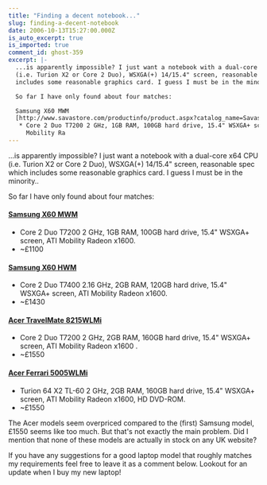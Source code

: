 ```yaml
---
title: "Finding a decent notebook..."
slug: finding-a-decent-notebook
date: 2006-10-13T15:27:00.000Z
is_auto_excerpt: true
is_imported: true
comment_id: ghost-359
excerpt: |-
  ...is apparently impossible? I just want a notebook with a dual-core x64 CPU
  (i.e. Turion X2 or Core 2 Duo), WSXGA(+) 14/15.4" screen, reasonable spec which
  includes some reasonable graphics card. I guess I must be in the minority..

  So far I have only found about four matches:

  Samsung X60 MWM
  [http://www.savastore.com/productinfo/product.aspx?catalog_name=Savastore&product_id=10291210&pid=44&rstrat=0]
   * Core 2 Duo T7200 2 GHz, 1GB RAM, 100GB hard drive, 15.4" WSXGA+ screen, ATI
     Mobility Ra
---
```


...is apparently impossible? I just want a notebook with a dual-core x64 CPU
(i.e. Turion X2 or Core 2 Duo), WSXGA(+) 14/15.4" screen, reasonable spec which
includes some reasonable graphics card. I guess I must be in the minority..

So far I have only found about four matches:

#### [Samsung X60 MWM](http://www.savastore.com/productinfo/product.aspx?catalog_name=Savastore&product_id=10291210&pid=44&rstrat=0)

- Core 2 Duo T7200 2 GHz, 1GB RAM, 100GB hard drive, 15.4" WSXGA+ screen, ATI
  Mobility Radeon x1600.
- \~£1100

#### [Samsung X60 HWM](http://www.savastore.com/productinfo/product.aspx?catalog_name=Savastore&product_id=10292313&pid=44&rstrat=0)

- Core 2 Duo T7400 2.16 GHz, 2GB RAM, 120GB hard drive, 15.4" WSXGA+ screen, ATI
  Mobility Radeon x1600.
- \~£1430

#### [Acer TravelMate 8215WLMi](http://www.savastore.com/productinfo/product.aspx?catalog_name=Savastore&product_id=10291243&pid=44)

- Core 2 Duo T7200 2 GHz, 2GB RAM, 160GB hard drive, 15.4" WSXGA+ screen, ATI
  Mobility Radeon x1600 .
- \~£1550

#### [Acer Ferrari 5005WLMi](http://www.savastore.com/productinfo/product.aspx?catalog_name=Savastore&product_id=10291241&pid=44)

- Turion 64 X2 TL-60 2 GHz, 2GB RAM, 160GB hard drive, 15.4" WSXGA+ screen, ATI
  Mobility Radeon x1600, HD DVD-ROM.
- \~£1550

The Acer models seem overpriced compared to the (first) Samsung model, £1550
seems like too much. But that's not exactly the main problem. Did I mention that
none of these models are actually in stock on any UK website?

If you have any suggestions for a good laptop model that roughly matches my
requirements feel free to leave it as a comment below. Lookout for an update
when I buy my new laptop!
